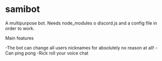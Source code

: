 # samibot

A multipurpose bot. Needs node_modules o discord.js and a config file in order to work.

Main features

-The bot can change all users nicknames for absolutely no reason at all!
-Can ping pong
-Rick roll your voice chat
